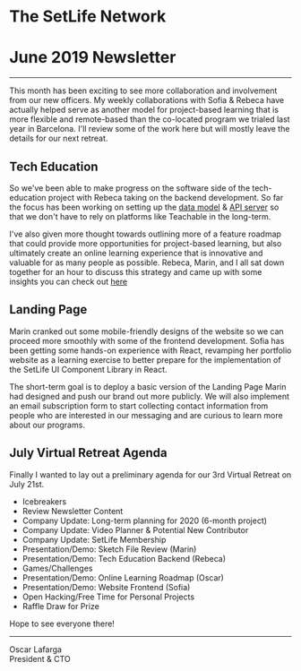 # The SetLife Network
# June 2019 Newsletter
-------

This month has been exciting to see more collaboration and involvement from our new officers. My weekly collaborations with Sofia & Rebeca have actually helped serve as another model for project-based learning that is more flexible and remote-based than the co-located program we trialed last year in Barcelona. I'll review some of the work here but will mostly leave the details for our next retreat.

## Tech Education

So we've been able to make progress on the software side of the tech-education project with Rebeca taking on the backend development. So far the focus has been working on setting up the [data model](https://github.com/setlife-network/tech-education/issues/22) & [API server](https://github.com/setlife-network/tech-education/issues/23) so that we don't have to rely on platforms like Teachable in the long-term.

I've also given more thought towards outlining more of a feature roadmap that could provide more opportunities for project-based learning, but also ultimately create an online learning experience that is innovative and valuable for as many people as possible. Rebeca, Marin, and I all sat down together for an hour to discuss this strategy and came up with some insights you can check out [here](https://github.com/setlife-network/tech-education/issues/26)

## Landing Page

Marin cranked out some mobile-friendly designs of the website so we can proceed more smoothly with some of the frontend development. Sofia has been getting some hands-on experience with React, revamping her portfolio website as a learning exercise to better prepare for the implementation of the SetLife UI Component Library in React.

The short-term goal is to deploy a basic version of the Landing Page Marin had designed and push our brand out more publicly. We will also implement an email subscription form to start collecting contact information from people who are interested in our messaging and are curious to learn more about our programs.

## July Virtual Retreat Agenda

Finally I wanted to lay out a preliminary agenda for our 3rd Virtual Retreat on July 21st.

- Icebreakers
- Review Newsletter Content
- Company Update: Long-term planning for 2020 (6-month project)
- Company Update: Video Planner & Potential New Contributor
- Company Update: SetLife Membership
- Presentation/Demo: Sketch File Review (Marin)
- Presentation/Demo: Tech Education Backend (Rebeca)
- Games/Challenges
- Presentation/Demo: Online Learning Roadmap (Oscar)
- Presentation/Demo: Website Frontend (Sofia)
- Open Hacking/Free Time for Personal Projects
- Raffle Draw for Prize

Hope to see everyone there!

-------
Oscar Lafarga</br>
President & CTO
